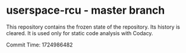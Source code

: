 # userspace-rcu - master branch

This repository contains the frozen state of the repository.
Its history is cleared. It is used only for static code
analysis with Codacy.

Commit Time: 1724986482